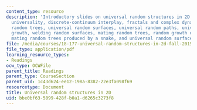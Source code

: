 ```yaml
---
content_type: resource
description: 'Introductory slides on universal random structures in 2D. Topics include:
  universality, discrete-continuum interplay, fractals and complex dynamics, universal
  random trees, universal random surfaces, universal random paths, universal random
  growth, welding random surfaces, mating random trees, random growth on random surfaces,
  mating random trees produced by a snake, and universal random surfaces.'
file: /media/courses/18-177-universal-random-structures-in-2d-fall-2015/bbe0bf635099428fb0a1d6265c3273f8_MIT18_177F15_Intro.pdf
file_type: application/pdf
learning_resource_types:
- Readings
ocw_type: OCWFile
parent_title: Readings
parent_type: CourseSection
parent_uid: 1c43d624-ee12-198a-8382-22e3fa098f69
resourcetype: Document
title: Universal random structures in 2D
uid: bbe0bf63-5099-428f-b0a1-d6265c3273f8
---
```

